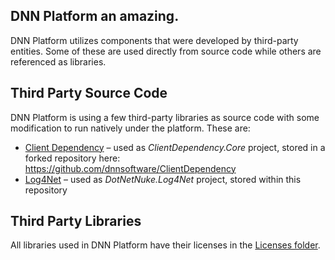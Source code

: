 ## DNN Platform an amazing.
DNN Platform utilizes components that were developed by third-party entities. Some of these are used directly from source code while others are referenced as libraries.

## Third Party Source Code
DNN Platform is using a few third-party libraries as source code with some modification to run natively under the platform. These are:
- [Client Dependency](https://github.com/Shazwazza/ClientDependency) – used as *ClientDependency.Core* project, stored in a forked repository here: https://github.com/dnnsoftware/ClientDependency
- [Log4Net](http://logging.apache.org/log4net/download_log4net.cgi) – used as *DotNetNuke.Log4Net* project, stored within this repository

## Third Party Libraries
All libraries used in DNN Platform have their licenses in the [Licenses folder](https://github.com/dnnsoftware/Dnn.Platform/tree/development/Website/Licenses).
